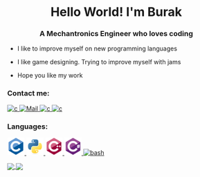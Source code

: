 <h1 align="center">Hello World! I'm Burak</h1>  
<h3 align="center">A Mechantronics Engineer who loves coding</h3>

- I like to improve myself on new programming languages

- I like game designing. Trying to improve myself with jams

- Hope you like my work

<h3 align="left">Contact me:</h3>  
<p align="left">
	<a href="mailto:burak.karagol@outlook.com" target="_blank" rel="noreferrer">
		<img src="" alt="c" width="40" height="40"/>
	</a>
	<a href="https://www.linkedin.com/in/burak-karagol-3451b91b0/" target="_blank" rel="noreferrer">
		<img src="" alt="Mail" width="40" height="40"/>
	</a>
	<a href="https://mrlulez.itch.io/" target="_blank" rel="noreferrer">
		<img src="" alt="c" width="40" height="40"/>
	</a>
	<a href="https://www.instagram.com/brkkaragol/?hl=tr" target="_blank" rel="noreferrer">
		<img src="" alt="c" width="40" height="40"/>
	</a>
</p>

<h3 align="left">Languages:</h3>
<p align="left">
	<a href="https://www.cprogramming.com/" target="_blank" rel="noreferrer">
		<img src="https://raw.githubusercontent.com/devicons/devicon/master/icons/c/c-original.svg" alt="c" width="40" height="40"/>
	</a>
	<a href="https://www.python.org" target="_blank" rel="noreferrer">
		<img src="https://raw.githubusercontent.com/devicons/devicon/master/icons/python/python-original.svg" alt="python" width="40" height="40"/>
	</a>
	<a href="https://www.w3schools.com/cpp/" target="_blank" rel="noreferrer">
		<img src="https://raw.githubusercontent.com/devicons/devicon/master/icons/cplusplus/cplusplus-original.svg" alt="cplusplus" width="40" height="40"/>
	</a>
	<a href="https://www.w3schools.com/cs/" target="_blank" rel="noreferrer">
		<img src="https://raw.githubusercontent.com/devicons/devicon/master/icons/csharp/csharp-original.svg" alt="csharp" width="40" height="40"/>
	</a>
	<a href="https://www.gnu.org/software/bash/" target="_blank" rel="noreferrer">
		<img src="https://raw.githubusercontent.com/jmnote/z-icons/master/svg/bash.svg" alt="bash" width="40" height="40"/>
	</a>
</p>

<a href="https://github.com/BurakKaragol">
  <img align="center" src="https://github-readme-stats.vercel.app/api?username=BurakKaragol&theme=dark&show_icons=true&line_height=30&hide=prs,issues"/>
</a>
<a href="https://github.com/BurakKaragol">
  <img align="center" src="https://github-readme-stats.vercel.app/api/top-langs/?username=BurakKaragol&theme=dark&layout=compact&show_icons=true"/>
</a>